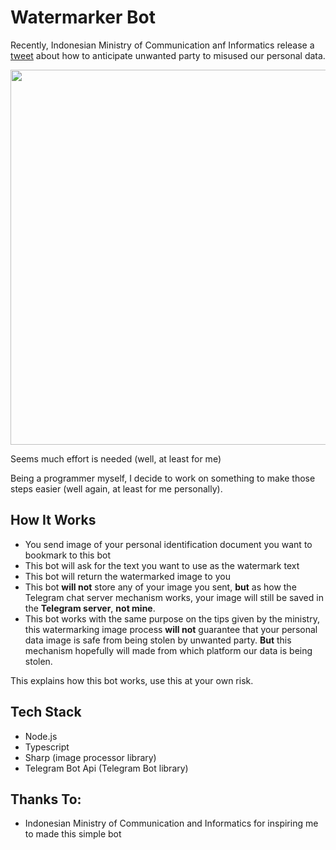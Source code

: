 # Watermarker Bot

Recently, Indonesian Ministry of Communication anf Informatics release a <a href="https://twitter.com/kemkominfo/status/1432675008963170308" target="_blank">tweet</a> about how to anticipate unwanted party to misused our personal data.

<p align="center">
  <img src="https://user-images.githubusercontent.com/26041793/131439823-cbf631f9-685e-48d6-b2c2-104899386d7a.jpeg" width="600" height="600">
</p>


Seems much effort is needed (well, at least for me)

Being a programmer myself, I decide to work on something to make those steps easier (well again, at least for me personally).

## How It Works
- You send image of your personal identification document you want to bookmark to this bot
- This bot will ask for the text you want to use as the watermark text
- This bot will return the watermarked image to you
- This bot **will not** store any of your image you sent, **but** as how the Telegram chat server mechanism works, your image will still be saved in the **Telegram server**, **not mine**.
- This bot works with the same purpose on the tips given by the ministry, this watermarking image process **will not** guarantee that your personal data image is safe from being stolen by unwanted party. **But** this mechanism hopefully will made from which platform our data is being stolen.

This explains how this bot works, use this at your own risk.

## Tech Stack
- Node.js
- Typescript
- Sharp (image processor library)
- Telegram Bot Api (Telegram Bot library)

## Thanks To:
- Indonesian Ministry of Communication and Informatics for inspiring me to made this simple bot